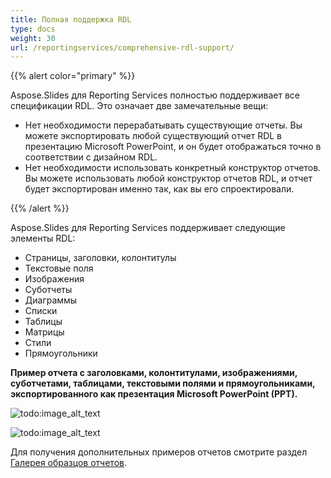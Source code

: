 ```yaml
---
title: Полная поддержка RDL
type: docs
weight: 30
url: /reportingservices/comprehensive-rdl-support/
---
```


{{% alert color="primary" %}} 

Aspose.Slides для Reporting Services полностью поддерживает все спецификации RDL. Это означает две замечательные вещи: 

- Нет необходимости перерабатывать существующие отчеты. Вы можете экспортировать любой существующий отчет RDL в презентацию Microsoft PowerPoint, и он будет отображаться точно в соответствии с дизайном RDL.
- Нет необходимости использовать конкретный конструктор отчетов. Вы можете использовать любой конструктор отчетов RDL, и отчет будет экспортирован именно так, как вы его спроектировали.

{{% /alert %}} 

Aspose.Slides для Reporting Services поддерживает следующие элементы RDL: 

- Страницы, заголовки, колонтитулы
- Текстовые поля
- Изображения
- Суботчеты
- Диаграммы
- Списки
- Таблицы
- Матрицы
- Стили
- Прямоугольники

**Пример отчета с заголовками, колонтитулами, изображениями, суботчетами, таблицами, текстовыми полями и прямоугольниками, экспортированного как презентация Microsoft PowerPoint (PPT).** 

![todo:image_alt_text](comprehensive-rdl-support_1.png)




![todo:image_alt_text](comprehensive-rdl-support_2.png)

Для получения дополнительных примеров отчетов смотрите раздел [Галерея образцов отчетов](/slides/reportingservices/sample-reports-gallery/). 